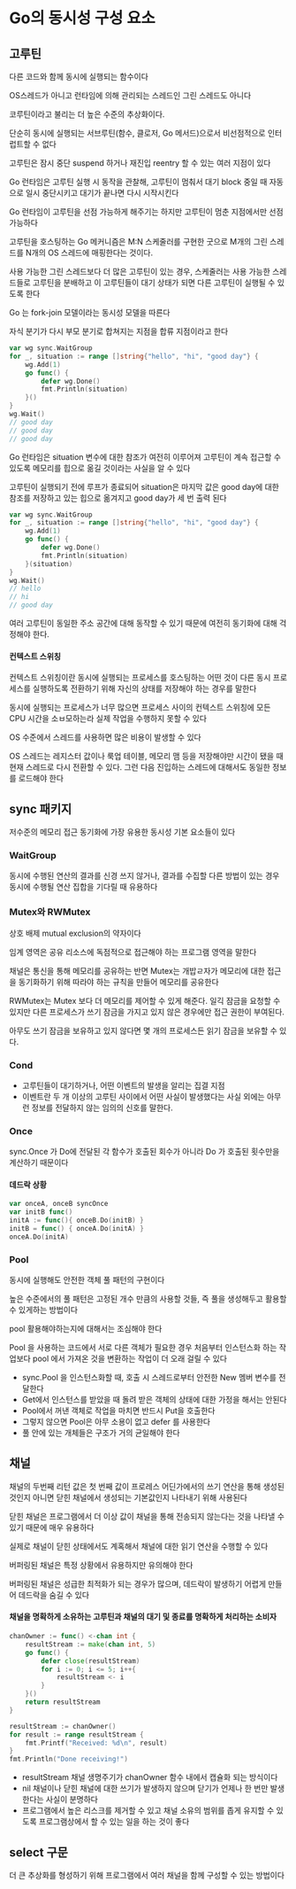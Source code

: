 # Go의 동시성 구성 요소

## 고루틴

다른 코드와 함께 동시에 실행되는 함수이다 

OS스레드가 아니고 런타임에 의해 관리되는 스레드인 그린 스레드도 아니다 

코루틴이라고 불리는 더 높은 수준의 추상화이다.

단순히 동시에 실행되는 서브루틴(함수, 클로저, Go 메서드)으로서 비선점적으로 인터럽트할 수 없다 

고루틴은 잠시 중단 suspend 하거나 재진입 reentry 할 수 있는 여러 지점이 있다 



Go 런타임은 고루틴 실행 시 동작을 관찰해, 고루틴이 멈춰서 대기 block 중일 때 자동으로 일시 중단시키고 대기가 끝나면 다시 시작시킨다 

Go 런타임이 고루틴을 선점 가능하게 해주기는 하지만 고루틴이 멈춘 지점에서만 선점 가능하다 



고루틴을 호스팅하는 Go 메커니즘은 M:N 스케줄러를 구현한 굿으로 M개의 그린 스레드를 N개의 OS 스레드에 매핑한다는 것이다.

사용 가능한 그린 스레드보다 더 많은 고루틴이 있는 경우, 스케줄러는 사용 가능한 스레드들로 고루틴을 분배하고 이 고루틴들이 대기 상태가 되면 다른 고루틴이 실행될 수 있도록 한다 

  Go 는 fork-join 모델이라는 동시성 모델을 따른다 

자식 분기가 다시 부모 분기로 합쳐지는 지점을 합류 지점이라고 한다 

```go
var wg sync.WaitGroup
for _, situation := range []string{"hello", "hi", "good day"} {
    wg.Add(1)
    go func() {
        defer wg.Done()
        fmt.Println(situation)
    }()
}
wg.Wait()
// good day
// good day
// good day
```

Go 런타임은 situation 변수에 대한 참조가 여전히 이루어져 고루틴이 계속 접근할 수 있도록 메모리를 힙으로 옮길 것이라는 사실을 알 수 있다 

고루틴이 실행되기 전에 루프가 종료되어 situation은 마지막 값은 good day에 대한 참조를 저장하고 있는 힙으로 옮겨지고 good day가 세 번 출력 된다 

```go
var wg sync.WaitGroup
for _, situation := range []string{"hello", "hi", "good day"} {
    wg.Add(1)
    go func() {
        defer wg.Done()
        fmt.Println(situation)
    }(situation)
}
wg.Wait()
// hello
// hi
// good day
```

여러 고루틴이 동일한 주소 공간에 대해 동작할 수 있기 때문에 여전히 동기화에 대해 걱정해야 한다. 

#### 컨텍스트 스위칭

컨텍스트 스위칭이란 동시에 실행되는 프로세스를 호스팅하는 어떤 것이 다른 동시 프로세스를 실행하도록 전환하기 위해 자신의 상태를 저장해야 하는 경우를 말한다 

동시에 실행되는 프로세스가 너무 많으면 프로세스 사이의 컨텍스트 스위칭에 모든 CPU 시간을 소ㅂ모하는라 실제 작업을 수행하지 못할 수 있다 

OS 수준에서 스레드를 사용하면 많은 비용이 발생할 수 있다 

OS 스레드는 레지스터 값이나 룩업 테이블, 메모리 맴 등을 저장해야만 시간이 됐을 때 현재 스레드로 다시 전환할 수 있다. 그런 다음 진입하는 스레드에 대해서도 동일한 정보를 로드해야 한다 

## sync 패키지

저수준의 메모리 접근 동기화에 가장 유용한 동시성 기본 요소들이 있다 

### WaitGroup

동시에 수행된 연산의 결과를 신경 쓰지 않거나, 결과를 수집할 다른 방법이 있는 경우 동시에 수행될 연산 집합을 기다릴 때 유용하다 

### Mutex와 RWMutex

상호 배제 mutual exclusion의 약자이다

임계 영역은 공유 리소스에 독점적으로 접근해야 하는 프로그램 영역을 말한다 

채널은 통신을 통해 메모리를 공유하는 반면 Mutex는 개밥ㄹ자가 메모리에 대한 접근을 동기화하기 위해 따라야 하는 규칙을 만들어 메모리를 공유한다

 RWMutex는 Mutex 보다 더 메모리를 제어할 수 있게 해준다. 일긱 잠금을 요청할 수 있지만 다른 프로세스가 쓰기 잠금을 가지고 있지 않은 경우에만 접근 권한이 부여된다. 

아무도 쓰기 잠금을 보유하고 있지 않다면 몇 개의 프로세스든 읽기 잠금을 보유할 수 있다. 

### Cond

- 고루틴들이 대기하거나, 어떤 이벤트의 발생을 알리는 집결 지점
- 이벤트란 두 개 이상의 고루틴 사이에서 어떤 사실이 발생했다는 사실 외에는 아무런 정보를 전달하지 않는 임의의 신호를 말한다.

### Once

sync.Once 가 Do에 전달된 각 함수가 호출된 회수가 아니라 Do 가 호출된 횟수만을 계산하기 때문이다 

#### 데드락 상황

```go
var onceA, onceB syncOnce
var initB func()
initA := func(){ onceB.Do(initB) }
initB = func() { onceA.Do(initA) }
onceA.Do(initA)
```



### Pool

동시에 실행해도 안전한 객체 풀 패턴의 구현이다 

높은 수준에서의 풀 패턴은 고정된 개수 만큼의 사용할 것들, 즉 풀을 생성해두고 활용할 수 있게하는 방법이다 

pool 활용해야하는지에 대해서는 조심해야 한다

Pool 을 사용하는 코드에서 서로 다른 객체가 필요한 경우 처음부터 인스턴스화 하는 작업보다 pool 에서 가져온 것을 변환하는 작업이 더 오래 걸릴 수 있다 

- sync.Pool 을 인스턴스화할 때, 호출 시 스레드로부터 안전한 New 멤버 변수를 전달한다
- Get에서 인스턴스를 받았을 때 돌려 받은 객체의 상태에 대한 가정을 해서는 안된다 
- Pool에서 꺼낸 객체로 작업을 마치면 반드시 Put을 호출한다 
- 그렇지 않으면 Pool은 아무 소용이 없고 defer 를 사용한다 
- 풀 안에 있는 개체들은 구조가 거의 균일해야 한다 



## 채널

채널의 두번째 리턴 값은 첫 번째 값이 프로레스 어딘가에서의 쓰기 연산을 통해 생성된 것인지 아니면 닫힌 채널에서 생성되는 기본값인지 나타내기 위해 사용된다 

닫힌 채널은 프로그램에서 더 이상 값이 채널을 통해 전송되지 않는다는 것을 나타낼 수 있기 때문에 매우 유용하다 

실제로 채널이 닫힌 상태에서도 계혹해서 채널에 대한 읽기 연산을 수행할 수 있다 

버퍼링된 채널은 특정 상황에서 유용하지만 유의해야 한다 

버퍼링된 채널은 성급한 최적화가 되는 경우가 많으며, 데드락이 발생하기 어렵게 만들어 데드락을 숨길 수 있다 

#### 채널을 명확하게 소유하는 고루틴과 채널의 대기 및 종료를 명확하게 처리하는 소비자

```go
chanOwner := func() <-chan int {
    resultStream := make(chan int, 5)
    go func() {
        defer close(resultStream)
        for i := 0; i <= 5; i++{
            resultStream <- i
        }
    }()
    return resultStream
}

resultStream := chanOwner()
for result := range resultStream {
    fmt.Printf("Received: %d\n", result)
}
fmt.Println("Done receiving!")
```

- resultStream 채널 생명주기가 chanOwner 함수 내에서 캡슐화 되는 방식이다 
- nil 채널이나 닫힌 채널에 대한 쓰기가 발생하지 않으며 닫기가 언제나 한 번만 발생한다는 사실이 분명하다 
- 프로그램에서 높은 리스크를 제거할 수 있고 채널 소유의 범위를 좁게 유지할 수 있도록 프로그램상에서 할 수 있는 일을 하는 것이 좋다 



## select 구문

더 큰 추상화를 형성하기 위해 프로그램에서 여러 채널을 함께 구성할 수 있는 방법이다 




